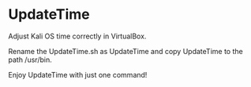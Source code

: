 # UpdateTime

Adjust Kali OS time correctly in VirtualBox.

Rename the UpdateTime.sh as UpdateTime and copy UpdateTime to the path /usr/bin.

Enjoy UpdateTime with just one command!
